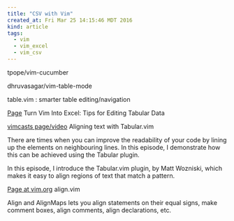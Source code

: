 ```yaml
---
title: "CSV with Vim"
created_at: Fri Mar 25 14:15:46 MDT 2016
kind: article
tags:
  - vim
  - vim_excel
  - vim_csv
---
```


tpope/vim-cucumber

dhruvasagar/vim-table-mode

table.vim : smarter table editing/navigation 

<a href="http://alangrow.com/blog/turn-vim-into-excel-tips-for-tabular-data-editing" target="_blank">Page</a> Turn Vim Into Excel: Tips for Editing Tabular Data


<a href="http://vimcasts.org/episodes/aligning-text-with-tabular-vim/" target="_blank">vimcasts page/video</a> Aligning text with Tabular.vim 

There are times when you can improve the readability of your code
by lining up the elements on neighbouring lines. In this episode,
I demonstrate how this can be achieved using the Tabular plugin.

In this episode, I introduce the Tabular.vim plugin, by Matt Wozniski,
which makes it easy to align regions of text that match a pattern.

<a href="http://www.vim.org/scripts/script.php?script_id=294" target="_blank">Page at vim.org</a> align.vim

Align and AlignMaps lets you align statements on their equal signs,
make comment boxes, align comments, align declarations, etc.

<!--
html boilerplate
<a href="" target="_blank"></a>
<img src="" width="400px">
<ul>
  <li></li>
</ul>
<pre>
</pre>
-->

